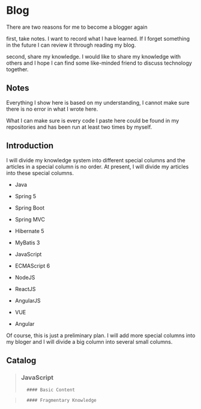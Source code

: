 # Blog

There are two reasons for me to become a blogger again

first, take notes. I want to record what I have learned. If I forget something in the future I can review it through reading my blog.

second, share my knowledge. I would like to share my knowledge with others and I hope I can find some like-minded friend to discuss technology together.

## Notes

Everything I show here is based on my understanding, I cannot make sure there is no error in what I wrote here. 

What I can make sure is every code I paste here could be found in my repositories and has been run at least two times by myself.

## Introduction

I will divide my knowledge system into different special columns and the articles in a special column is no order. At present, I will divide my articles into these special columns.

* Java

* Spring 5

* Spring Boot

* Spring MVC

* Hibernate 5

* MyBatis 3

* JavaScript

* ECMAScript 6

* NodeJS

* ReactJS

* AngularJS

* VUE

* Angular

Of course, this is just a preliminary plan. I will add more special columns into my bloger and I will divide a big column into several small columns.

## Catalog

> ### JavaScript   
> 		#### Basic Content

> 		#### Fragmentary Knowledge


